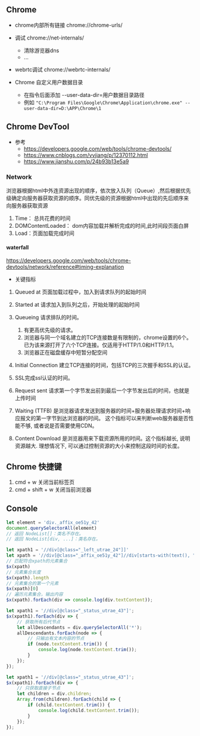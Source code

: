 
## Chrome
- chrome内部所有链接 chrome://chrome-urls/

- 调试 chrome://net-internals/
    - 清除游览器dns
    - ...

- webrtc调试 chrome://webrtc-internals/

- Chrome 自定义用户数据目录
    - 在指令后面添加  --user-data-dir=用户数据目录路径
    - 例如 `"C:\Program Files\Google\Chrome\Application\chrome.exe" --user-data-dir=D:\APP\Chrome\1`

## Chrome DevTool
- 参考
    - https://developers.google.com/web/tools/chrome-devtools/  
    - https://www.cnblogs.com/vvjiang/p/12370112.html   
    - https://www.jianshu.com/p/24b93b13e5a9   
### Network
浏览器根据html中外连资源出现的顺序，依次放入队列（Queue）,然后根据优先级确定向服务器获取资源的顺序。同优先级的资源根据html中出现的先后顺序来向服务器获取资源
1. Time： 总共花费的时间
2. DOMContentLoaded： dom内容加载并解析完成的时间,此时间段页面白屏
3. Load：页面加载完成时间
#### waterfall
https://developers.google.com/web/tools/chrome-devtools/network/reference#timing-explanation
- 关键指标
1. Queued at 页面加载过程中，加入到请求队列的起始时间

2. Started  at 请求加入到队列之后，开始处理的起始时间

3. Queueing 请求排队的时间。
    1. 有更高优先级的请求。
    2. 浏览器与同一个域名建立的TCP连接数是有限制的，chrome设置的6个。已为该来源打开了六个TCP连接。仅适用于HTTP/1.0和HTTP/1.1。
    3. 浏览器正在磁盘缓存中短暂分配空间

4. Initial Connection 建立TCP连接的时间，包括TCP的三次握手和SSL的认证。

5. SSL完成ssl认证的时间。

6. Request sent 请求第一个字节发出前到最后一个字节发出后的时间，也就是上传时间

7. Waiting (TTFB) 是浏览器请求发送到服务器的时间+服务器处理请求时间+响应报文的第一字节到达浏览器的时间。 这个指标可以来判断web服务器是否性能不够, 或者说是否需要使用CDN。

8. Content Download 是浏览器用来下载资源所用的时间。这个指标越长, 说明资源越大. 理想情况下, 可以通过控制资源的大小来控制这段时间的长度。

## Chrome 快捷键
1. cmd + w 关闭当前标签页
2. cmd + shift + w 关闭当前浏览器

## Console
```js
let element = 'div._affix_oe51y_42'
document.querySelectorAll(element)
// 返回 NodeList[]：类名不存在。
// 返回 NodeList[div, ...]：类名存在。
```

```js
let xpath1 = '//div[@class="_left_utrae_24"]]'
let xpath = '//div[@class="_affix_oe51y_42"]//div[starts-with(text(), "0x")]'
// 匹配符合xpath的元素集合
$x(xpath)
// 元素集合长度
$x(xpath).length
// 元素集合的第一个元素
$x(xpath)[0]
// 遍历元素集合，输出内容
$x(xpath).forEach(div => console.log(div.textContent));
```
```js
let xpath1 = '//div[@class="_status_utrae_43"]';
$x(xpath1).forEach(div => {
    // 获取所有后代节点
    let allDescendants = div.querySelectorAll('*');
    allDescendants.forEach(node => {
        // 只输出有文本内容的节点
        if (node.textContent.trim()) {
            console.log(node.textContent.trim());
        }
    });
});

let xpath1 = '//div[@class="_status_utrae_43"]';
$x(xpath1).forEach(div => {
    // 只获取直接子节点
    let children = div.children;
    Array.from(children).forEach(child => {
        if (child.textContent.trim()) {
            console.log(child.textContent.trim());
        }
    });
});
```